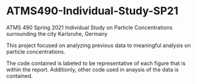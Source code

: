 # ATMS490-Individual-Study-SP21
ATMS 490 Spring 2021 Individual Study on Particle Concentrations surrounding the city Karlsruhe, Germany 


This project focused on analyzing previous data to meaningful analysis on particle concentrations. 

The code contained is labeled to be representative of each figure that is within the report. Additionly, other code used in anaysis of the data is contained.

